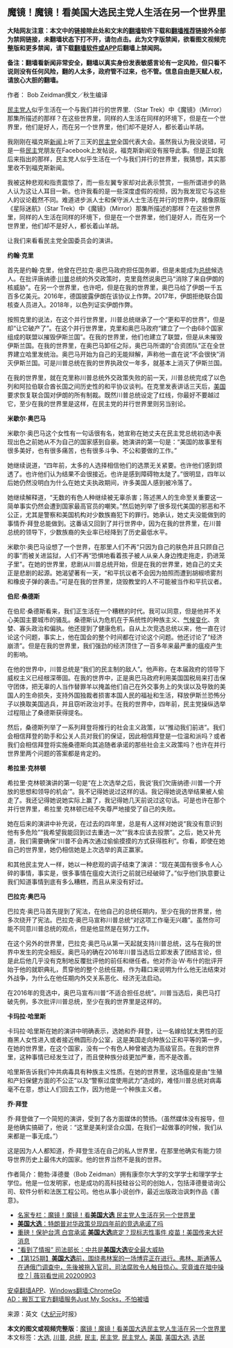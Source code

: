  <h2>魔镜！魔镜！看美国大选民主党人生活在另一个世界里</h2> <p class="notice"><b>大陆网友注意：本文中的链接除此处和文末的<a href="https://github.com/bannedbook/fanqiang" >翻墙</a>软件下载和<a href="https://github.com/killgcd/justmysocks/blob/master/README.md">翻墙推荐</a>链接外全部为禁网链接，未翻墙状态下打不开，请勿点击。此为文字版禁闻，欲看图文视频完整版和更多禁闻，请下载<a href="https://github.com/bannedbook/fanqiang">翻墙软件或APP</a>后翻墙上禁闻网。</p><p>备注：翻墙看新闻非常安全，翻墙以真实身份发表敏感言论有一定风险，但只看不说则没有任何风险，翻的人太多，政府管不过来，也不管。信息自由是天赋人权，请放心大胆的翻墙。</b></p>  <div class="entry"> <p>作者： Bob Zeidman撰文／秋生编译</p> <p id="summary"><a href="https://www.bannedbook.org/bnews/tag/%e6%b0%91%e4%b8%bb%e5%85%9a%e4%ba%ba/" class="st_tag internal_tag" rel="tag" title="标签 民主党人 下的日志">民主党人</a>似乎生活在一个与我们并行的世界里.（Star Trek）中《魔镜》（Mirror）那集所描述的那样？在这些世界里，同样的人生活在同样的环境下，但是在一个世界里，他们是好人，而在另一个世界里，他们却不是好人，都长着山羊胡。</p> <p>我刚刚在福克斯<span class='wp_keywordlink_affiliate'><a href="https://www.bannedbook.org/" title="新闻">新闻</a></span>上听了三天的<a href="https://www.bannedbook.org/bnews/tag/%e6%b0%91%e4%b8%bb%e5%85%9a/" class="st_tag internal_tag" rel="tag" title="标签 民主党 下的日志">民主党</a>全国代表大会。虽然我认为我没说错，可是一些<a href="https://www.bannedbook.org/bnews/tag/%e6%b0%91%e4%b8%bb/" class="st_tag internal_tag" rel="tag" title="标签 民主 下的日志">民主</a>党朋友在Facebook上发帖说，福克斯新闻没有报导此事。但是正如我后来指出的那样，民主党人似乎生活在一个与我们并行的世界里，我猜想，其实那里收不到福克斯新闻。</p> <p>我被这种悲观和指责震惊了，而一些左翼专家却对此表示赞赏，一些所谓进步的熟人认为这让人耳目一新。也许我看的是一些深度虚假的视频，因为我发现它与这些人的议论截然不同。难道进步派人士和保守派人士生活在并行的世界中，就像原版《星际迷航》（Star Trek）中《魔镜》（Mirror）那集所描述的那样？在这些世界里，同样的人生活在同样的环境下，但是在一个世界里，他们是好人，而在另一个世界里，他们却不是好人，都长着山羊胡。</p> <p>让我们来看看民主党全国委员会的演讲。</p> <p><strong>约翰·克里</strong></p> <p>首先是约翰·克里，他曾在巴拉克·奥巴马政府担任国务卿，但是未能成为<a href="https://www.bannedbook.org/bnews/tag/%e6%80%bb%e7%bb%9f/" class="st_tag internal_tag" rel="tag" title="标签 总统 下的日志">总统</a>候选人。在批评唐纳德·<a href="https://www.bannedbook.org/bnews/tag/%e5%b7%9d%e6%99%ae/" class="st_tag internal_tag" rel="tag" title="标签 川普 下的日志">川普</a>总统的外交政策时，克里竟然说奥巴马“消除了来自伊朗的核威胁”。在另一个世界里，也许吧，但是在我的世界里，奥巴马给了伊朗一千五百多亿美元。2016年，德国披露伊朗在该协议上作弊。2017年，伊朗拒绝联合国核查人员进入。2018年，以色列证实伊朗作弊。</p> <p>按照克里的说法，在这个并行世界里，川普总统继承了一个“更和平的世界”，但是却“让它破产了”。在这个并行世界里，克里和奥巴马政府“建立了一个由68个国家组成的联盟以摧毁伊斯兰国”。在我的世界里，他们也建立了联盟，但是从未摧毁伊斯兰国。在我的世界里，在奥巴马卸任之际，奥巴马所谓的“合资团队”正在全世界建立哈里发统治。奥巴马开始为自己的无能辩解，声称他一直在说“不会很快”消灭伊斯兰国。可是川普总统在我的世界执政仅一年多，就基本上消灭了伊斯兰国。</p>  <p>在我的世界里，就在克里称川普总统外交政策失败的前一天，川普总统完成了以色列和阿拉伯联合酋长国之间历史性的和平协议谈判。在克里发表讲话三天后，<a href="https://www.bannedbook.org/bnews/tag/%e7%be%8e%e5%9b%bd/" class="st_tag internal_tag" rel="tag" title="标签 美国 下的日志">美国</a>要求恢复联合国对伊朗的所有制裁。既然川普总统设定了红线，你最好不要越过它，至少在我的世界里是这样，在民主党的并行世界里则另当别论。</p> <p><strong>米歇尔·奥巴马</strong></p> <p>米歇尔·奥巴马这个女性有一句话很有名，她宣称在她丈夫在民主党总统初选中表现出色之前她从不为自己的国家感到自豪。她演讲的第一句是：“美国的故事里有很多美好，也有很多痛苦，也有很多斗争、不公和要做的工作。”</p> <p>她继续说道，“四年前，太多的人选择相信他们的选票无关紧要。也许他们感到烦透了。也许他们认为结果不会很接近。也许是感到障碍物太陡了。”很明显，四年以后她仍然没明白为什么在她丈夫执政期间，许多美国人感到被冷落了。</p> <p>她继续解释道，“无数的有色人种继续被无辜杀害；陈述黑人的生命至关重要这一简单事实仍然会遭到国家最高官员的嘲笑。”然后她列举了很多现代美国的邪恶和不公正，尤其是警察和美国机构对少数族裔犯下的罪行。她承认，她丈夫没能做到的事情乔·拜登总能做到。这番话又回到了并行世界中，因为在我的世界里，在川普总统的领导下，少数族裔的失业率已经降到了历史最低水平。</p> <p>米歇尔·奥巴马设想了一个世界，在那里人们不再“只因为自己的肤色并且只顾自己的事”而被关进监狱，人们不再“恐惧地看着孩子被人从亲人身边拽走拖走，扔进笼子里”。在她的世界里，悲剧从川普总统开始，但是在我的世界里，她自己的丈夫正是悲剧的起源。她渴望著有一天，“和平抗议者不会因为拍照而遭到胡椒喷雾剂和橡皮子弹的袭击。”可是在我的世界里，烧毁教堂的人不可能被当作和平抗议者。</p> <p><strong>伯尼·桑德斯</strong></p> <p>在伯尼·桑德斯看来，我们正生活在一个糟糕的时代。我可以同意，但是他并不关心美国主要城市的骚乱。桑德斯认为危机在于系统性的种族主义、<span class='wp_keywordlink'><a href="https://www.bannedbook.org/bnews/ssgc/20180904/993719.html" title="《魔鬼在统治着我们的世界(23)：环保主义(上)》" target="_blank">气候变化</a></span>、贪婪、寡头政治和偏执。他还提到了健康危机，自从上次竞选总统以来，他一直在讨论这个问题，事实上，他在国会的整个时间都在讨论这个问题。他还讨论了“经济崩溃”。但是在我的世界里，我们强劲的经济顶住了一百多年来最严重的瘟疫产生的影响。</p>  <p>在他的世界中，川普总统是“我们的民主制的敌人”。他声称，在本届政府的领导下威权主义已经根深蒂固。在我的世界中，正是奥巴马政府利用美国国税局来打击保守团体，把无辜的人当作替罪羊以掩盖他们自己在外交事务上的失误以及导致的美国人的生命损失，支持外国独裁者损害本国人民的福祉和生活，释放伊斯兰恐怖分子以换取美国逃兵，并且窃听政治对手。在我的世界中，四年前，民主党操纵选举过程阻止了桑德斯获得提名。</p> <p>然后，桑德斯列举了一系列拜登将推行的社会主义政策，以“推动我们前进”。我们会相信拜登的助手和公关人员对我们的保证，因此相信拜登是一位温和派吗？或者我们会相信拜登将实施桑德斯向其追随者承诺的那些社会主义政策吗？也许在并行世界里两个问题的答案都是肯定的。</p> <p><strong>希拉里·克林顿</strong></p> <p>希拉里·克林顿演讲的第一句是“在上次选举之后，我说‘我们欠唐纳德·川普一个开放的思想和领导的机会’”。我不记得她说过这样的话。我记得她说选举结果被人偷走了。我还记得她说她实际上赢了，我记得她几天前说过这句话。可是也许在那个并行世界里，希拉里·克林顿已经不失尊严地接受了自己的失败。</p> <p>她在后来的演讲中补充说，在过去的四年里，总是有人这样对她说“我没有意识到他有多危险”“我希望我能回到过去重选一次”“我本应该去投票”。之后，她又补充道，我们需要确保“川普不会再次通过偷偷摸摸的方式获得胜利”。你看，即使在她自己的世界里，她仍相信她是上次选举的真正赢家。</p> <p>和其他民主党人一样，她以一种悲观的调子结束了演讲：“现在美国有很多令人心碎的事情，事实是，很多事情在瘟疫大流行之前就已经破碎了。”似乎他们执意要让我们知道事情到底有多么糟糕，而且从来没有好过。</p> <p><strong>巴拉克·奥巴马</strong></p> <p>巴拉克·奥巴马首先提到了宪法，在他自己的总统任期内，至少在我的世界里，他多次绕开了宪法。巴拉克·奥巴马宣称川普总统“对这项工作毫无兴趣”。虽然你可能不同意川普总统的观点，但是他显然是在努力工作。</p>  <p>在这个另外的世界里，巴拉克·奥巴马从第一天起就支持川普总统，这与在我的世界中发生的完全相反。奥巴马的确在2016年川普当选后立即发表了团结言论，但是此后他几乎没有克制地反覆批评他的前任和继任者。他对乔治·W·布什的批评开始于他的就职典礼，贯穿他的整个总统任期，作为藉口来说明为什么他无法结束对外战争，为什么在他任期内外交关系恶化、经济无法启动。</p> <p>在2016年的竞选中，奥巴马宣布川普“不适合担任总统”。川普当选后，奥巴马打破先例，多次批评川普总统，至少在我的世界里是这样的。</p> <p><strong>卡玛拉·哈里斯</strong></p> <p>卡玛拉·哈里斯在她的演讲中明确表示，选她和乔·拜登，让一名嫁给犹太男性的亚裔黑人女性进入或者接近椭圆形办公室，这是美国走向种族公正和平等的第一步。在她的世界里，在这个国家，没有一个有色人种曾被选为高级官员。在我的世界里，这种事情已经发生过了，而且使种族分歧更加严重，而不是改善。</p> <p>哈里斯告诉我们中共病毒具有种族主义性质。在她的世界里，这场瘟疫是由“生殖和产妇保健方面的不公正”以及“警察过度使用武力”造成的，难怪川普总统对病毒毫不在意，想让人们回去工作，因为他是一个种族主义者。</p> <p><strong>乔·拜登</strong></p> <p>乔·拜登做了一个简短的演讲，受到了各方面媒体的赞扬。（虽然媒体没有报导，但是他确实搞砸了，他说：“这里是美利坚合众国，在我们一起做事的时候，我们从来都是一事无成。”）</p> <p>这是因为人人都知道，乔·拜登生活在自己的私人世界里，在那里他确实有能力领导世界历史上最伟大的国家。他的世界当然不是我的世界。</p>  <p>作者简介：鲍勃·泽德曼（Bob Zeidman）拥有康奈尔大学的文学学士和理学学士学位。他是一位发明家，也是成功的高科技硅谷公司的创始人，包括泽德曼谘询公司、软件分析和法医工程公司。他也从事小说创作，最近出版政治讽刺作品《善意》。</p> <ul class='op-related-articles' title='相关阅读'> <li><a href='https://www.bannedbook.org/bnews/ssgc/20200905/1391144.html' target='_blank'>名家专栏：魔镜！魔镜！看<b>美国大选</b> 民主党人生活在另一个世界里</a></li> <li><a href='https://www.bannedbook.org/bnews/cbnews/20200905/1391126.html' target='_blank'><b>美国大选</b>：特朗普对华政策兑现四年前的竞选承诺了吗</a></li> <li><a href='https://www.bannedbook.org/bnews/topimagenews/20200904/1391051.html' target='_blank'>重磅！保护台湾 白宫承诺 <b>美国大选</b>底定？现标志性事件 疫苗！美国传来大好消息</a></li> <li><a href='https://www.bannedbook.org/bnews/cbnews/20200904/1390690.html' target='_blank'>“看到了情报” 司法部长：中共是<b>美国大选</b>安全最大威胁</a></li> <li><a href='https://www.bannedbook.org/bnews/bannedvideo/20200904/1390512.html' target='_blank'>【第125期】<b>美国大选</b>前，围绕弗林案的一场博弈正在进行。弗林、斯通等人在通俄门调查中，先後被拖入官司，司法腐败令人触目惊心。究竟谁在暗中操控？| 薇羽看世间 20200903</a></li> </ul> <p class="texttj"> <a href="https://github.com/bannedbook/fanqiang/wiki/%E7%A6%81%E9%97%BB%E7%BD%91%E5%AE%89%E5%8D%93%E7%BF%BB%E5%A2%99%E6%96%B0%E9%97%BBAPP" target="_blank">安卓翻墙APP</a>、<a href="https://github.com/bannedbook/fanqiang/wiki/Chrome%E4%B8%80%E9%94%AE%E7%BF%BB%E5%A2%99%E5%8C%85" target="_blank">Windows翻墙:ChromeGo</a><br/> <a href="https://github.com/killgcd/justmysocks/blob/master/README.md" target="_blank">AD：搬瓦工官方翻墙服务Just My Socks，不怕被墙</a> </p><p> 来源：英文《<span class='wp_keywordlink_affiliate'><a href="http://www.epochtimes.com/" title="大纪元" target="_blank">大纪元</a></span>时报》 </p><a name='sharetosocial'></a>         <div><b>本文的图文或视频完整版</b>：<a href='https://www.bannedbook.org/bnews/comments/20200905/1391231.html'>魔镜！魔镜！看美国大选民主党人生活在另一个世界里</a></div>  </div><!--END ENTRY--> <div class="postfooter"> <div>本文标签：<a href="https://www.bannedbook.org/bnews/tag/%e5%a4%a7%e9%80%89/" rel="tag">大选</a>, <a href="https://www.bannedbook.org/bnews/tag/%e5%b7%9d%e6%99%ae/" rel="tag">川普</a>, <a href="https://www.bannedbook.org/bnews/tag/%e6%80%bb%e7%bb%9f/" rel="tag">总统</a>, <a href="https://www.bannedbook.org/bnews/tag/%e6%b0%91%e4%b8%bb/" rel="tag">民主</a>, <a href="https://www.bannedbook.org/bnews/tag/%e6%b0%91%e4%b8%bb%e5%85%9a/" rel="tag">民主党</a>, <a href="https://www.bannedbook.org/bnews/tag/%e6%b0%91%e4%b8%bb%e5%85%9a%e4%ba%ba/" rel="tag">民主党人</a>, <a href="https://www.bannedbook.org/bnews/tag/%e7%be%8e%e5%9b%bd/" rel="tag">美国</a>, <a href="https://www.bannedbook.org/bnews/tag/%e7%be%8e%e5%9b%bd%e5%a4%a7%e9%80%89/" rel="tag">美国大选</a>, <a href="https://www.bannedbook.org/bnews/tag/%E9%80%89%E6%B0%91/" rel="tag">选民</a></div>  </div><!--END POSTFOOTER--> 